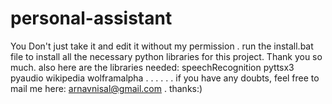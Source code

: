 # personal-assistant
You Don't just take it and edit it without my permission .
run the install.bat file to install all the necessary python libraries for this project. 
Thank you so much.
also here are the libraries needed:
speechRecognition
pyttsx3
pyaudio 
wikipedia
wolframalpha 
.
.
.
.
.
.
if you have any doubts, feel free to mail me here:
arnavnisal@gmail.com .
thanks:)

